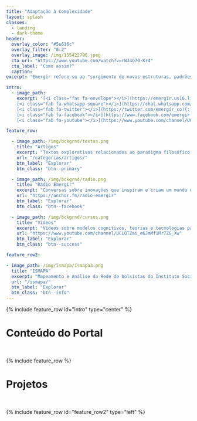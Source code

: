 ```yaml
---
title: "Adaptação à Complexidade"
layout: splash
classes:
  - landing
  - dark-theme
header:
  overlay_color: "#5e616c"
  overlay_filter: "0.2"
  overlay_image: /img/155422796.jpeg
  cta_url: "https://www.youtube.com/watch?v=rWJ4O70-Kr4"
  cta_label: "Como assim?"
  caption:
excerpt: 'Emergir refere-se ao "surgimento de novas estruturas, padrões e propriedades coerentes durante o processo de auto-organização em sistemas complexos." [*Jeffrey Goldstein*](http://www.anecdote.com/pdfs/papers/EmergenceAsAConsutructIssue1_1_3.pdf)'

intro:
  - image_path:
    excerpt: '[<i class="fas fa-envelope"></i>](https://emergir.us16.list-manage.com/subscribe/post?u=28e41725851da04e2014a8180&id=06c739eed3){: .btn .btn--info}
    [<i class="fab fa-whatsapp-square"></i>](https://chat.whatsapp.com/4DzwqHLNBkMJ8gCQ3MEeLb){: .btn .btn--success}
    [<i class="fab fa-twitter"></i>](https://twitter.com/emergir_co){: .btn .btn--twitter}
    [<i class="fab fa-facebook"></i>](https://www.facebook.com/emergir.co){: .btn .btn--facebook}
    [<i class="fab fa-youtube"></i>](https://www.youtube.com/channel/UCLQTZai_e6JmMf1Mr7ZG_Xw){: .btn .btn--danger}'

feature_row:

  - image_path: /img/bckgrnd/textos.png
    title: "Artigos"
    excerpt: "Textos explorativos relacionados ao paradigma filosófico-científico da Complexidade."
    url: "/categorias/artigos/"
    btn_label: "Explorar"
    btn_class: "btn--primary"

  - image_path: /img/bckgrnd/radio.png
    title: "Rádio Emergir"
    excerpt: "Conversas sobre inovações que inspiram e criam um mundo de maior resiliência."
    url: "https://anchor.fm/radio-emergir"
    btn_label: "Explorar"
    btn_class: "btn--facebook"

  - image_path: /img/bckgrnd/cursos.png
    title: "Vídeos"
    excerpt: "Vídeos sobre modelos cognitivos, teorias e tecnologias para um mundo de interdependências."
    url: "https://www.youtube.com/channel/UCLQTZai_e6JmMf1Mr7ZG_Xw"
    btn_label: "Explorar"
    btn_class: "btn--success"

feature_row2:

- image_path: /img/ismapa/ismapa3.png
  title: "ISMAPA"
  excerpt: "Mapeamento e Análise da Rede de bolsistas do Instituto Social para Motivar, Apoiar e Reconhecer Talentos ([Ismart](http://www.ismart.org.br/))."
  url: "/ismapa/"
  btn_label: "Explorar"
  btn_class: "btn--info"
---
```


{% include feature_row id="intro" type="center" %}

# Conteúdo do Portal
&nbsp;

{% include feature_row %}

# Projetos
&nbsp;

{% include feature_row id="feature_row2" type="left" %}
